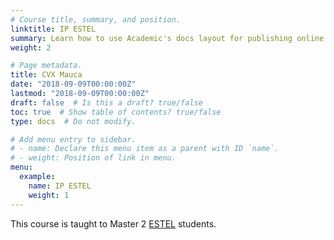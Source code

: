 ```yaml
---
# Course title, summary, and position.
linktitle: IP ESTEL
summary: Learn how to use Academic's docs layout for publishing online courses, software documentation, and tutorials.
weight: 2

# Page metadata.
title: CVX Mauca
date: "2018-09-09T00:00:00Z"
lastmod: "2018-09-09T00:00:00Z"
draft: false  # Is this a draft? true/false
toc: true  # Show table of contents? true/false
type: docs  # Do not modify.

# Add menu entry to sidebar.
# - name: Declare this menu item as a parent with ID `name`.
# - weight: Position of link in menu.
menu:
  example:
    name: IP ESTEL
    weight: 1
---
```


This course is taught to Master 2 [ESTEL](http://www.unice.fr/elec/) students.
